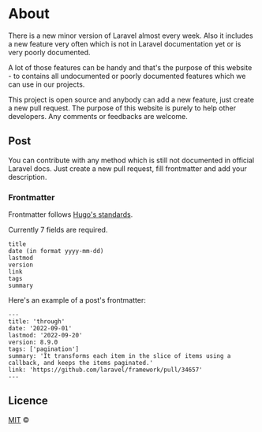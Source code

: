 # About

There is a new minor version of Laravel almost every week. Also it includes a new feature very often which is not in Laravel documentation yet or is very poorly documented.

A lot of those features can be handy and that's the purpose of this website - to contains all undocumented or poorly documented features which we can use in our projects.

This project is open source and anybody can add a new feature, just create a new pull request. The purpose of this website is purely to help other developers. Any comments or feedbacks are welcome.

## Post

You can contribute with any method which is still not documented in official Laravel docs. Just create a new pull request, fill frontmatter and add your description.

### Frontmatter

Frontmatter follows [Hugo's standards](https://gohugo.io/content-management/front-matter/).

Currently 7 fields are required.

```
title
date (in format yyyy-mm-dd)
lastmod
version
link
tags
summary
```

Here's an example of a post's frontmatter:

```
---
title: 'through'
date: '2022-09-01'
lastmod: '2022-09-20'
version: 8.9.0
tags: ['pagination']
summary: 'It transforms each item in the slice of items using a callback, and keeps the items paginated.'
link: 'https://github.com/laravel/framework/pull/34657'
---
```

## Licence

[MIT](https://github.com/jerryklimcik/laravel-missing-docs/blob/main/LICENSE) ©
